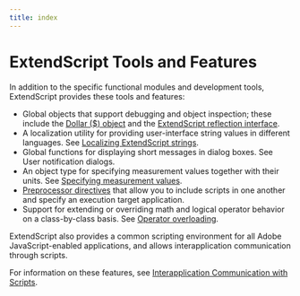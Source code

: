 ```yaml
---
title: index
---
```


# ExtendScript Tools and Features

In addition to the specific functional modules and development tools, ExtendScript provides these tools and features:

- Global objects that support debugging and object inspection; these include the [Dollar ($) object](../dollar-object) and the [ExtendScript reflection interface](../extendscript-reflection-interface).
- A localization utility for providing user-interface string values in different languages. See [Localizing ExtendScript strings](../localizing-extendscript-strings).
- Global functions for displaying short messages in dialog boxes. See User notification dialogs.
- An object type for specifying measurement values together with their units. See [Specifying measurement values](../specifying-measurement-values).
- [Preprocessor directives](../preprocessor-directives) that allow you to include scripts in one another and specify an execution target application.
- Support for extending or overriding math and logical operator behavior on a class-by-class basis. See [Operator overloading](../operator-overloading).

ExtendScript also provides a common scripting environment for all Adobe JavaScript-enabled applications, and allows interapplication communication through scripts.

For information on these features, see [Interapplication Communication with Scripts](../interapplication-communication/index.md#interapplication-communication-with-scripts).

